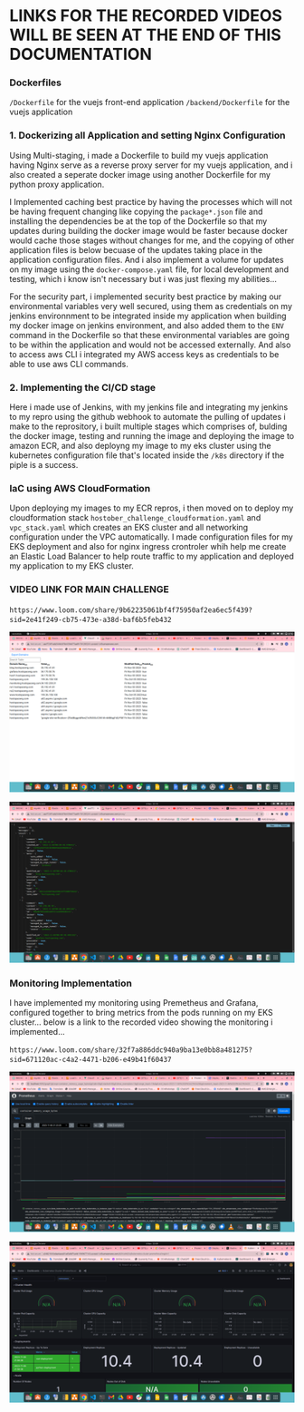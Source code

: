 # LINKS FOR THE RECORDED VIDEOS WILL BE SEEN AT THE END OF THIS DOCUMENTATION


### Dockerfiles

`/Dockerfile` for the vuejs front-end application
`/backend/Dockerfile` for the vuejs application

### 1. Dockerizing all Application and setting Nginx Configuration

Using Multi-staging, i made a Dockerfile to build my vuejs application having Nginx serve as a reverse proxy server for my vuejs application, and i also created a seperate docker image using another Dockerfile for my python proxy application.

I Implemented caching best practice by having the processes which will not be having frequent changing like copying the `package*.json` file and installing the dependencies be at the top of the Dockerfile so that my updates during building the docker image would be faster because docker would cache those stages without changes for me, and the copying of other application files is below becuase of the updates taking place in the application configuration files. And i also implement a volume for updates on my image using the `docker-compose.yaml` file, for local development and testing, which i know isn't necessary but i was just flexing my abilities...


For the security part, i implemented security best practice by making our environmental variables very well secured, using them as credentials on my jenkins environnment to be integrated inside my application when building my docker image on jenkins environment, and also added them to the `ENV` command in the Dockerfile so that these environmental variables are going to be within the application and would not be accessed externally. And also to access aws CLI i integrated my AWS access keys as credentials to be able to use aws CLI commands.


### 2. Implementing the CI/CD stage

Here i made use of Jenkins, with my jenkins file and integrating my jenkins to my repro using the github webhook to automate the pulling of updates i make to the reprository, i built multiple stages which comprises of, bulding the docker image, testing and running the image and deploying the image to amazon ECR, and also deployng my image to my eks cluster using the kubernetes configuration file that's located inside the `/k8s` directory if the piple is a success.


### IaC using AWS CloudFormation

Upon deploying my images to my ECR repros, i then moved on to deploy my cloudformation stack `hostober_challenge_cloudformation.yaml` and `vpc_stack.yaml` which creates an EKS cluster and all networking configuration under the VPC automatically. I made configuration files for my EKS deployment and also for nginx ingress crontroler whih help me create an Elastic Load Balancer to help route traffic to my application and deployed my application to my EKS cluster.



### VIDEO LINK FOR MAIN CHALLENGE
`https://www.loom.com/share/9b62235061bf4f75950af2ea6ec5f439?sid=2e41f249-cb75-473e-a38d-baf6b5feb432`

![frontend-application](<Screenshot from 2023-11-06 22-10-09.png>)

![backend-application](<Screenshot from 2023-11-06 22-10-29.png>)




### Monitoring Implementation

I have implemented my monitoring using Premetheus and Grafana, configured together to bring metrics from the pods running on my EKS cluster... below is a link to the recorded video showing the monitoring i implemented...

`https://www.loom.com/share/32f7a886ddc940a9ba13e0bb8a481275?sid=671120ac-c4a2-4471-b206-e49b41f60437`

![Prometheus](<Screenshot from 2023-11-06 22-10-02.png>)

![Grafana](<Screenshot from 2023-11-06 22-09-53.png>)
